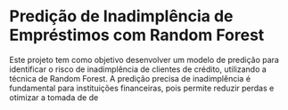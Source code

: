# Predição de Inadimplência de Empréstimos com Random Forest
Este projeto tem como objetivo desenvolver um modelo de predição para identificar o risco de inadimplência de clientes de crédito, utilizando a técnica de Random Forest. A predição precisa de inadimplência é fundamental para instituições financeiras, pois permite reduzir perdas e otimizar a tomada de de
